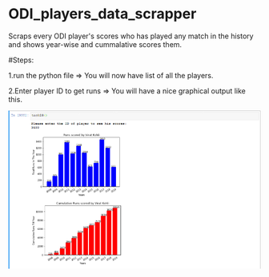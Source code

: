 # ODI_players_data_scrapper
Scraps every ODI player's scores who has played any match in the history and shows year-wise and cummalative scores them.

#Steps:


1.run the python file 
=> You will now have list of all the players.

2.Enter player ID to get runs
=> You will have a nice graphical output like this. 

![Alt text](https://github.com/Sonkaryasshu/ODI_players_data_scrapper/blob/master/ODI_virat.png)
